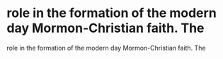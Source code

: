 # role in the formation of the modern day Mormon-Christian faith. The

role in the formation of the modern day Mormon-Christian faith. The